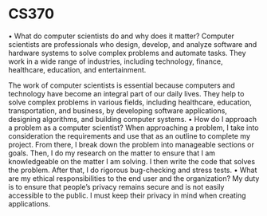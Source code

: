 # CS370

•	What do computer scientists do and why does it matter?
Computer scientists are professionals who design, develop, and analyze software and hardware systems to solve complex problems and automate tasks. They work in a wide range of industries, including technology, finance, healthcare, education, and entertainment.

The work of computer scientists is essential because computers and technology have become an integral part of our daily lives. They help to solve complex problems in various fields, including healthcare, education, transportation, and business, by developing software applications, designing algorithms, and building computer systems.
•	How do I approach a problem as a computer scientist?
When approaching a problem, I take into consideration the requirements and use that as an outline to complete my project. From there, I break down the problem into manageable sections or goals. Then, I do my research on the matter to ensure that I am knowledgeable on the matter I am solving. I then write the code that solves the problem. After that, I do rigorous bug-checking and stress tests. 
•	What are my ethical responsibilities to the end user and the organization?
My duty is to ensure that people’s privacy remains secure and is not easily accessible to the public. I must keep their privacy in mind when creating applications. 
